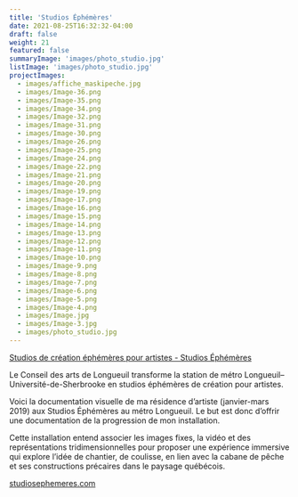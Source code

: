 ```yaml
---
title: 'Studios Éphémères'
date: 2021-08-25T16:32:32-04:00
draft: false
weight: 21
featured: false
summaryImage: 'images/photo_studio.jpg'
listImage: 'images/photo_studio.jpg'
projectImages:
  - images/affiche_maskipeche.jpg
  - images/Image-36.png
  - images/Image-35.png
  - images/Image-34.png
  - images/Image-32.png
  - images/Image-31.png
  - images/Image-30.png
  - images/Image-26.png
  - images/Image-25.png
  - images/Image-24.png
  - images/Image-22.png
  - images/Image-21.png
  - images/Image-20.png
  - images/Image-19.png
  - images/Image-17.png
  - images/Image-16.png
  - images/Image-15.png
  - images/Image-14.png
  - images/Image-13.png
  - images/Image-12.png
  - images/Image-11.png
  - images/Image-10.png
  - images/Image-9.png
  - images/Image-8.png
  - images/Image-7.png
  - images/Image-6.png
  - images/Image-5.png
  - images/Image-4.png
  - images/Image.jpg
  - images/Image-3.jpg
  - images/photo_studio.jpg
---
```


[Studios de création éphémères pour artistes - Studios Éphémères](https://studiosephemeres.com/?fbclid=IwAR2RKjjgVDVYF8LqA5aT_MVGTZgB53QbzgNkORqPZCClHq9kMizv46tCTIw)

Le Conseil des arts de Longueuil transforme la station de métro Longueuil–Université-de-Sherbrooke en studios éphémères de création pour artistes.

Voici la documentation visuelle de ma résidence d’artiste (janvier-mars 2019) aux Studios Éphémères au métro Longueuil. Le but est donc d’offrir une documentation de la progression de mon installation.

Cette installation entend associer les images fixes, la vidéo et des représentations tridimensionnelles pour proposer une expérience immersive qui explore l’idée de chantier, de coulisse, en lien avec la cabane de pêche et ses constructions précaires dans le paysage québécois.

[studiosephemeres.com](http://studiosephemeres.com/)
